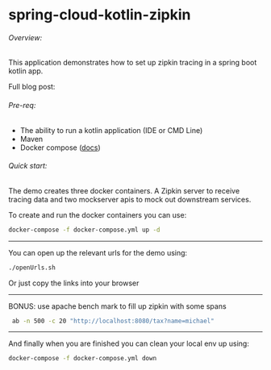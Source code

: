 # spring-cloud-kotlin-zipkin

###### Overview: 
This application demonstrates how to set up zipkin tracing in a spring boot kotlin app.

Full blog post: <TODO>

###### Pre-req:
- The ability to run a kotlin application (IDE or CMD Line)
- Maven
- Docker compose  ([docs](https://docs.docker.com/compose/install/))

###### Quick start:

The demo creates three docker containers. A Zipkin server to receive tracing data 
and two mockserver apis to mock out downstream services. 

To create and run the docker containers you can use:
```bash
docker-compose -f docker-compose.yml up -d
```

---

You can open up the relevant urls for the demo using:
```bash
./openUrls.sh
```
Or just copy the links into your browser 

---

BONUS: use apache bench mark to fill up zipkin with some spans
```bash
 ab -n 500 -c 20 "http://localhost:8080/tax?name=michael"
```

---

And finally when you are finished you can clean your local env up using:
```bash
docker-compose -f docker-compose.yml down
```
